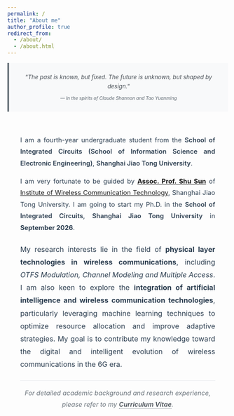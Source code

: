 ```yaml
---
permalink: /
title: "About me"
author_profile: true
redirect_from: 
  - /about/
  - /about.html
---
```


<style>
.academic-profile {
  max-width: 100%;
  line-height: 1.8;
  color: #2c3e50;
  font-size: 1.05em;
  margin-bottom: 1em;
}

.intro-section {
  background: #fdfdfd;
  padding: 2em;
  margin: 0.5em 0 1em 0;
}

.quote-section {
  text-align: center;
  margin: 1em 0 0.5em 0;
  padding: 1.5em;
  background: #f8f9fa;
  border-left: 4px solid #6c757d;
  font-style: italic;
  color: #495057;
}

.quote-text {
  font-size: 0.9em;
  line-height: 1.6;
  margin-bottom: 0.5em;
}

.quote-author {
  font-size: 0.7em;
  color: #6c757d;
  font-weight: 500;
}

.intro-section p {
  margin-bottom: 1em;
  text-align: justify;
}

.intro-section p:last-child {
  margin-bottom: 0;
}

.affiliation a {
  color: #2c3e50;
  text-decoration: none;
  font-weight: 600;
  border-bottom: 1px solid transparent;
  transition: border-bottom 0.2s ease;
}

.affiliation a:hover {
  border-bottom: 1px solid #34495e;
}

.research-section {
  margin: 1.5em 0;
}

.research-description {
  font-size: 1.1em;
  margin-bottom: 2em;
  text-align: justify;
  color: #2c3e50;
}

.cv-note {
  margin: 1.5em 0 0 0;
  padding: 1em 0 0.5em 0;
  border-top: 1px solid #e9ecef;
  font-style: italic;
  color: #6c757d;
  text-align: center;
}

.cv-note a {
  color: #495057;
  text-decoration: none;
  font-weight: 600;
  border-bottom: 1px dotted #6c757d;
}

.cv-note a:hover {
  color: #2c3e50;
  border-bottom: 1px solid #2c3e50;
}

@media (max-width: 768px) {
  .academic-profile {
    font-size: 1em;
  }
  
  .intro-section {
    padding: 1.5em;
    margin: 1.5em 0;
  }
  
  .quote-section {
    padding: 1em;
    margin: 0.8em 0 0.3em 0;
  }
  
  .quote-text {
    font-size: 0.85em;
  }
  
  .quote-author {
    font-size: 0.65em;
  }
}

/* 控制页面底部空白 */
body {
  min-height: auto !important;
}

.page {
  min-height: auto !important;
}

.archive {
  min-height: auto !important;
  padding-bottom: 2em !important;
}

/* 额外的布局控制 */
.page__content {
  padding-bottom: 2em !important;
}

.initial-content {
  min-height: auto !important;
}

#main {
  min-height: auto !important;
}

/* 如果有footer，确保它紧跟内容 */
.page__footer {
  margin-top: 2em !important;
}
</style>

<div class="academic-profile">

<div class="quote-section">
<div class="quote-text">"The past is known, but fixed. The future is unknown, but shaped by design."</div>
<div class="quote-author">— In the spirits of Claude Shannon and Tao Yuanming</div>
</div>

<div class="intro-section">
<p>I am a fourth-year undergraduate student from the <span class="affiliation"><a href="https://icisee.sjtu.edu.cn/">School of Integrated Circuits (School of Information Science and Electronic Engineering)</a></span>, <span class="affiliation"><a href="https://www.sjtu.edu.cn">Shanghai Jiao Tong University</a></span>.</p>

<p>I am very fortunate to be guided by <strong><a href="https://icisee.sjtu.edu.cn/jiaoshiml/sunshu.html">Assoc. Prof. Shu Sun</a></strong> of <a href="https://ee.sjtu.edu.cn/Show.aspx?infolb=94&infoid=346&flag=42">Institute of Wireless Communication Technology</a>, Shanghai Jiao Tong University. I am going to start my Ph.D. in the <span class="affiliation"><a href="https://icisee.sjtu.edu.cn/">School of Integrated Circuits</a></span>, <span class="affiliation"><a href="https://www.sjtu.edu.cn">Shanghai Jiao Tong University</a></span> in <strong>September 2026</strong>.</p>

<div class="research-section">
<p class="research-description">My research interests lie in the field of <strong>physical layer technologies in wireless communications</strong>, including <em>OTFS Modulation, Channel Modeling and Multiple Access</em>. I am also keen to explore the <strong>integration of artificial intelligence and wireless communication technologies</strong>, particularly leveraging machine learning techniques to optimize resource allocation and improve adaptive strategies. My goal is to contribute my knowledge toward the digital and intelligent evolution of wireless communications in the 6G era.</p>
</div>

<div class="cv-note">For detailed academic background and research experience, please refer to my <a href="../_pages/Lihan_Zheng_PhD_Application_CV.pdf">Curriculum Vitae</a>.</div>
</div>

<script>
// 动态调整页面高度，消除底部空白
(function() {
    function adjustPageHeight() {
        // 获取页面内容的实际高度
        var content = document.querySelector('.academic-profile') || document.querySelector('.page__content') || document.body;
        var actualHeight = content.scrollHeight;
        
        // 找到可能导致额外高度的元素
        var elements = ['body', 'html', '.page', '.archive', '#main', '.initial-content', '.page__content'];
        
        elements.forEach(function(selector) {
            var element = document.querySelector(selector);
            if (element) {
                element.style.minHeight = 'auto';
                element.style.height = 'auto';
            }
        });
        
        // 如果页面仍然太高，强制设置body高度
        if (window.innerHeight > actualHeight + 100) {
            document.body.style.height = (actualHeight + 100) + 'px';
            document.documentElement.style.height = (actualHeight + 100) + 'px';
        }
    }
    
    // 页面加载完成后调整
    if (document.readyState === 'loading') {
        document.addEventListener('DOMContentLoaded', adjustPageHeight);
    } else {
        adjustPageHeight();
    }
    
    // 窗口大小改变时重新调整
    window.addEventListener('resize', adjustPageHeight);
})();
</script>